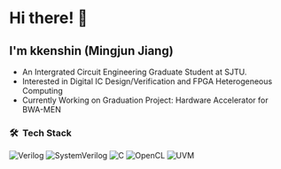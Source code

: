 # Hi there! 👋

## I'm kkenshin (Mingjun Jiang)

- An Intergrated Circuit Engineering Graduate Student at SJTU.
- Interested in Digital IC Design/Verification and FPGA Heterogeneous Computing
- Currently Working on Graduation Project: Hardware Accelerator for BWA-MEN


### 🛠 &nbsp;Tech Stack
![Verilog](https://img.shields.io/badge/-Verilog-c5b8a5?style=flat)
![SystemVerilog](https://img.shields.io/badge/-SystemVerilog-c5b8a5?style=flat)
![C](https://img.shields.io/badge/-C%2FC%2B%2B-c5b8a5?style=flat)
![OpenCL](https://img.shields.io/badge/-OpenCL-c5b8a5?style=flat)
![UVM](https://img.shields.io/badge/-UVM-c5b8a5?style=flat)

<!--
**kkenshin1/kkenshin1** is a ✨ _special_ ✨ repository because its `README.md` (this file) appears on your GitHub profile.

Here are some ideas to get you started:

- 🔭 I’m currently working on ...
- 🌱 I’m currently learning ...
- 👯 I’m looking to collaborate on ...
- 🤔 I’m looking for help with ...
- 💬 Ask me about ...
- 📫 How to reach me: ...
- 😄 Pronouns: ...
- ⚡ Fun fact: ...
-->
